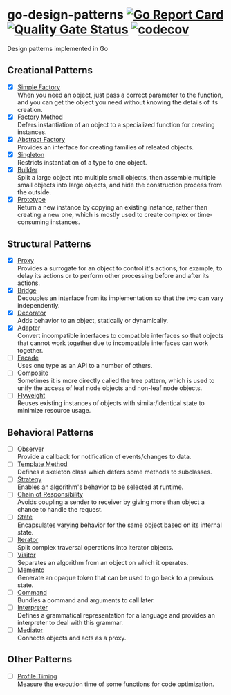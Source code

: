 # go-design-patterns [![Go Report Card](https://goreportcard.com/badge/github.com/windvalley/go-design-patterns)](https://goreportcard.com/report/github.com/windvalley/go-design-patterns) [![Quality Gate Status](https://sonarcloud.io/api/project_badges/measure?project=windvalley_go-design-patterns&metric=alert_status)](https://sonarcloud.io/dashboard?id=windvalley_go-design-patterns) [![codecov](https://codecov.io/gh/windvalley/go-design-patterns/branch/main/graph/badge.svg?token=UV7V4WC03R)](https://codecov.io/gh/windvalley/go-design-patterns)

Design patterns implemented in Go

## Creational Patterns

- [x] [Simple Factory](/simple_factory/)  
When you need an object, just pass a correct parameter to the function, and you can get the object you need without knowing the details of its creation.
- [x] [Factory Method](/factory_method/)  
Defers instantiation of an object to a specialized function for creating instances.
- [x] [Abstract Factory](/abstract_factory/)  
Provides an interface for creating families of releated objects.
- [x] [Singleton](/singleton/)  
Restricts instantiation of a type to one object.
- [x] [Builder](/builder/)  
Split a large object into multiple small objects, then assemble multiple small objects into large objects, and hide the construction process from the outside.
- [x] [Prototype](/prototype/)  
Return a new instance by copying an existing instance, rather than creating a new one, which is mostly used to create complex or time-consuming instances.

## Structural Patterns

- [x] [Proxy](/proxy/)  
Provides a surrogate for an object to control it's actions, for example, to delay its actions or to perform other processing before and after its actions.
- [x] [Bridge](/bridge/)  
Decouples an interface from its implementation so that the two can vary independently.
- [x] [Decorator](/decorator/)  
Adds behavior to an object, statically or dynamically.
- [x] [Adapter](/adapter/)  
Convert incompatible interfaces to compatible interfaces so that objects that cannot work together due to incompatible interfaces can work together.
- [ ] [Facade](/facade/)  
Uses one type as an API to a number of others.
- [ ] [Composite](/composite/)  
Sometimes it is more directly called the tree pattern, which is used to unify the access of leaf node objects and non-leaf node objects.
- [ ] [Flyweight](/flyweight/)  
Reuses existing instances of objects with similar/identical state to minimize resource usage.

## Behavioral Patterns

- [ ] [Observer](/behavioral/)  
Provide a callback for notification of events/changes to data.
- [ ] [Template Method](/template_method/)  
Defines a skeleton class which defers some methods to subclasses.
- [ ] [Strategy](/strategy/)  
Enables an algorithm's behavior to be selected at runtime.
- [ ] [Chain of Responsibility](/chain_of_responsibility/)  
Avoids coupling a sender to receiver by giving more than object a chance to handle the request.
- [ ] [State](/state/)  
Encapsulates varying behavior for the same object based on its internal state.
- [ ] [Iterator](/iterator/)  
Split complex traversal operations into iterator objects.
- [ ] [Visitor](/visitor/)  
Separates an algorithm from an object on which it operates.
- [ ] [Memento](/memento/)  
Generate an opaque token that can be used to go back to a previous state.
- [ ] [Command](/command/)  
Bundles a command and arguments to call later.
- [ ] [Interpreter](/interpreter/)  
Defines a grammatical representation for a language and provides an interpreter to deal with this grammar.
- [ ] [Mediator](/mediator/)  
Connects objects and acts as a proxy.

## Other Patterns

- [ ] [Profile Timing](/profile_timing/)  
Measure the execution time of some functions for code optimization.
